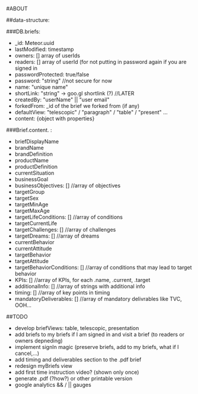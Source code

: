 #ABOUT

##data-structure:

###DB.briefs:
* _id: Meteor.uuid
* lastModified: timestamp
* owners: [] array of userIds
* readers: [] array of userId (for not putting in password again if you are signed in
* passwordProtected: true/false
* password: "string" //not secure for now
* name: "unique name"
* shortLink: "string" -> goo.gl shortlink (?) //LATER
* createdBy: "userName" || "user email"
* forkedFrom: _id of the brief we forked from (if any)
* defaultView: "telescopic" / "paragraph" / "table" / "present" ...
* content: {object with properties}

###Brief.content. :
* briefDisplayName
* brandName
* brandDefinition
* productName
* productDefinition
* currentSituation
* businessGoal
* businessObjectives: [] //array of objectives
* targetGroup
* targetSex
* targetMinAge
* targetMaxAge
* targetLifeConditions: [] //array of conditions
* targetCurrentLife
* targetChallenges: [] //array of challenges
* targetDreams: [] //array of dreams
* currentBehavior
* currentAttitude
* targetBehavior
* targetAttitude
* targetBehaviorConditions: [] //array of conditions that may lead to target behavior
* KPIs: [] //array of KPIs, for each .name, .current, .target
* additionalInfo: [] //array of strings with additional info
* timing: [] //array of key points in timing
* mandatoryDeliverables: [] //array of mandatory delivrables like TVC, OOH...

##TODO
* develop briefViews: table, telescopic, presentation
* add briefs to my briefs if I am signed in and visit a brief (to readers or owners depneding)
* implement signIn magic (preserve briefs, add to my briefs, what if I cancel,...)
* add timing and deliverables section to the .pdf brief
* redesign myBriefs view
* add first time instruction video? (shown only once)
* generate .pdf (?how?) or other printable version
* google analytics && / || gauges
